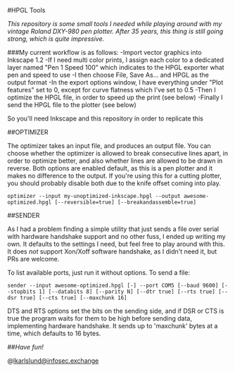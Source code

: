 #HPGL Tools

*This repository is some small tools I needed while playing around with my vintage Roland DXY-980 pen plotter. After 35 years, this thing is still going strong, which is quite impressive.*

###My current workflow is as follows:
-Import vector graphics into Inkscape 1.2
-If I need multi color prints, I assign each color to a dedicated layer named "Pen 1 Speed 100" which indicates to the HPGL exporter what pen and speed to use
-I then choose File, Save As... and HPGL as the output format
-In the export options window, I have everything under "Plot features" set to 0, except for curve flatness which I've set to 0.5
-Then I optimize the HPGL file, in order to speed up the print (see below)
-Finally I send the HPGL file to the plotter (see below)

So you'll need Inkscape and this repository in order to replicate this

##OPTIMIZER

The optimizer takes an input file, and produces an output file. You can choose whether the optimizer is allowed to break consecutive lines apart, in order to optimize better, and also whether lines are allowed to be drawn in reverse. Both options are enabled default, as this is a pen plotter and it makes no difference to the output. If you're using this for a cutting plotter, you should probably disable both due to the knife offset coming into play.

```
optimizer --input my-unoptimized-inkscape.hpgl --output awesome-optimized.hpgl [--reversible=true] [--breakandassemble=true]
```

##SENDER

As I had a problem finding a simple utility that just sends a file over serial with hardware handshake support and no other fuss, I ended up writing my own. It defaults to the settings I need, but feel free to play around with this. It does *not* support Xon/Xoff software handshake, as I didn't need it, but PRs are welcome.

To list available ports, just run it without options. To send a file:

```
sender --input awesome-optimized.hpgl [-] --port COM5 [--baud 9600] [--stopbits 1] [--databits 8] [--parity N] [--dtr true] [--rts true] [--dsr true] [--cts true] [--maxchunk 16]
```

DTS and RTS options set the bits on the sending side, and if DSR or CTS is true the program waits for them to be high before sending data, implementing hardware handshake. It sends up to 'maxchunk' bytes at a time, which defaults to 16 bytes.

##*Have fun!*

@lkarlslund@infosec.exchange 
